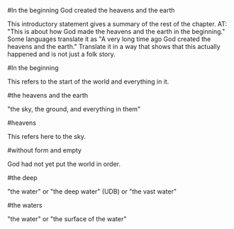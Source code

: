 #In the beginning God created the heavens and the earth

This introductory statement gives a summary of the rest of the chapter. AT: "This is about how God made  the heavens and the earth in the beginning." Some languages translate it as "A very long time ago God created the heavens and the earth." Translate it in a way that shows that this actually happened and is not just a folk story.

#In the beginning

This refers to the start of the world and everything in it.

#the heavens and the earth

"the sky, the ground, and everything in them"

#heavens

This refers here to the sky.

#without form and empty

God had not yet put the world in order.

#the deep

"the water" or "the deep water" (UDB) or "the vast water"

#the waters

"the water" or "the surface of the water"